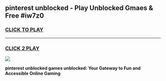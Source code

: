 
## pinterest unblocked - Play Unblocked Gmaes & Free #iw7z0
<h3>
<a href="https://news.freeplayer.one?title=pinterest_unblocked&ref=24F">CLICK TO PLAY</a></h3>
<hr>

<h3>
<a href="https://news.freeplayer.one?title=pinterest_unblocked&ref=24F">CLICK 2 PLAY</a>
  
</h3>

<a href="https://news.freeplayer.one?title=pinterest_unblocked&ref=24F/"><img src="https://clearcache.store/games.png"></a>


**pinterest unblocked games unblocked: Your Gateway to Fun and Accessible Online Gaming**
